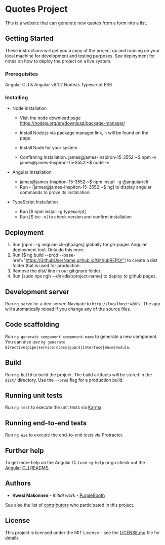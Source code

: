 # Quotes Project

This is a website that can generate new quotes from a form into a list.

## Getting Started

These instructions will get you a copy of the project up and running on your local machine for development and testing purposes. See deployment for notes on how to deploy the project on a live system.

### Prerequisites

Angular CLI & Angular v6.1.2
NodeJs
Typescript ES6


### Installing

* Node installation
    * Visit the node download page 
        https://nodejs.org/en/download/package-manager/

    * Install Node.js via package manager link, it will be found on the page.
    * Install Node for your system.
    * Confirming Installation.
        james@james-Inspiron-15-3552:~$ npm -v
        james@james-Inspiron-15-3552:~$ node -v

* Angular Installation
    * james@james-Inspiron-15-3552:~$ npm install -g @angular/cli
    * Run - [james@james-Inspiron-15-3552:~$ ng] to display angular commands to prove its installation.

* TypeScript Installation
    * Run [$ npm install -g typescript]
    * Run [$ tsc -v] to check version and confirm installation

## Deployment
1. Run [npm i -g angular-cli-ghpages] globally for gh-pages Angular deployment tool. Only do this once.
2. Run [$ ng build --prod --base-href="https://GithubUserName.github.io/GithubREPO/"] to create a dist       folder that is used for production.
3. Remove the dist/ line in our gitignore folder.
4. Run [sudo npx ngh --dir=dist/project-name] to deploy to github pages.

## Development server

Run `ng serve` for a dev server. Navigate to `http://localhost:4200/`. The app will automatically reload if you change any of the source files.

## Code scaffolding

Run `ng generate component component-name` to generate a new component. You can also use `ng generate directive|pipe|service|class|guard|interface|enum|module`.

## Build

Run `ng build` to build the project. The build artifacts will be stored in the `dist/` directory. Use the `--prod` flag for a production build.

## Running unit tests

Run `ng test` to execute the unit tests via [Karma](https://karma-runner.github.io).

## Running end-to-end tests

Run `ng e2e` to execute the end-to-end tests via [Protractor](http://www.protractortest.org/).

## Further help

To get more help on the Angular CLI use `ng help` or go check out the [Angular CLI README](https://github.com/angular/angular-cli/blob/master/README.md).

## Authors

* **Kwesi Makonnen** - *Initial work* - [PurpleBooth](https://github.com/Purpl)

See also the list of [contributors](https://github.com/your/project/contributors) who participated in this project.

## License

This project is licensed under the MIT License - see the [LICENSE.md](LICENSE.md) file for details